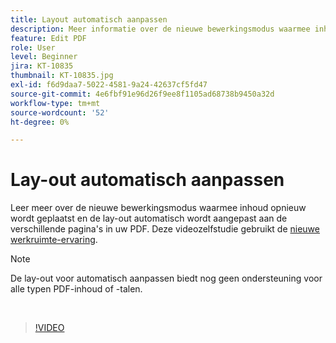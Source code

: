 ```yaml
---
title: Layout automatisch aanpassen
description: Meer informatie over de nieuwe bewerkingsmodus waarmee inhoud automatisch wordt aangepast
feature: Edit PDF
role: User
level: Beginner
jira: KT-10835
thumbnail: KT-10835.jpg
exl-id: f6d9daa7-5022-4581-9a24-42637cf5fd47
source-git-commit: 4e6fbf91e96d26f9ee8f1105ad68738b9450a32d
workflow-type: tm+mt
source-wordcount: '52'
ht-degree: 0%

---
```


# Lay-out automatisch aanpassen

Leer meer over de nieuwe bewerkingsmodus waarmee inhoud opnieuw wordt geplaatst en de lay-out automatisch wordt aangepast aan de verschillende pagina&#39;s in uw PDF. Deze videozelfstudie gebruikt de [nieuwe werkruimte-ervaring](new-workspace.md).

>[!NOTE]
>
>De lay-out voor automatisch aanpassen biedt nog geen ondersteuning voor alle typen PDF-inhoud of -talen.

<br>

>[!VIDEO](https://video.tv.adobe.com/v/346975?quality=12&learn=on&hidetitle=true)
